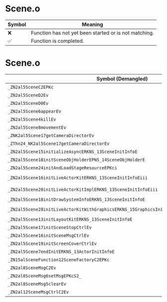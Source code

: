 # Scene.o
| Symbol | Meaning 
| ------------- | ------------- 
| :x: | Function has not yet been started or is not matching. 
| :white_check_mark: | Function is completed. 


# Scene.o
| Symbol (Demangled) | Symbol (Mangled) | Decompiled? |
| ------------- |  ------------- | ------------- |
| `_ZN2al5SceneC2EPKc` | `al::Scene::Scene(char const*)` | :white_check_mark: |
| `_ZN2al5SceneD2Ev` | `al::Scene::~Scene()` | :white_check_mark: |
| `_ZN2al5SceneD0Ev` | `al::Scene::~Scene()` | :white_check_mark: |
| `_ZN2al5Scene6appearEv` | `al::Scene::appear(void)` | :white_check_mark: |
| `_ZN2al5Scene4killEv` | `al::Scene::kill(void)` | :white_check_mark: |
| `_ZN2al5Scene8movementEv` | `al::Scene::movement(void)` | :white_check_mark: |
| `_ZNK2al5Scene17getCameraDirectorEv` | `al::Scene::getCameraDirector(void)const` | :white_check_mark: |
| `_ZThn24_NK2al5Scene17getCameraDirectorEv` | ``non-virtual thunk to'al::Scene::getCameraDirector(void)const` | :white_check_mark: |
| `_ZN2al5Scene15initializeAsyncERKNS_13SceneInitInfoE` | `al::Scene::initializeAsync(al::SceneInitInfo const&)` | :white_check_mark: |
| `_ZN2al5Scene18initSceneObjHolderEPNS_14SceneObjHolderE` | `al::Scene::initSceneObjHolder(al::SceneObjHolder *)` | :white_check_mark: |
| `_ZN2al5Scene24initAndLoadStageResourceEPKci` | `al::Scene::initAndLoadStageResource(char const*,int)` | :white_check_mark: |
| `_ZN2al5Scene16initLiveActorKitERKNS_13SceneInitInfoEiii` | `al::Scene::initLiveActorKit(al::SceneInitInfo const&,int,int,int)` | :white_check_mark: |
| `_ZN2al5Scene20initLiveActorKitImplERKNS_13SceneInitInfoEiii` | `al::Scene::initLiveActorKitImpl(al::SceneInitInfo const&,int,int,int)` | :white_check_mark: |
| `_ZN2al5Scene18initDrawSystemInfoERKNS_13SceneInitInfoE` | `al::Scene::initDrawSystemInfo(al::SceneInitInfo const&)` | :white_check_mark: |
| `_ZN2al5Scene28initLiveActorKitWithGraphicsERKNS_15GraphicsInitArgERKNS_13SceneInitInfoEiii` | `al::Scene::initLiveActorKitWithGraphics(al::GraphicsInitArg const&,al::SceneInitInfo const&,int,int,int)` | :white_check_mark: |
| `_ZN2al5Scene13initLayoutKitERKNS_13SceneInitInfoE` | `al::Scene::initLayoutKit(al::SceneInitInfo const&)` | :white_check_mark: |
| `_ZN2al5Scene17initSceneStopCtrlEv` | `al::Scene::initSceneStopCtrl(void)` | :white_check_mark: |
| `_ZN2al5Scene16initSceneMsgCtrlEv` | `al::Scene::initSceneMsgCtrl(void)` | :white_check_mark: |
| `_ZN2al5Scene19initScreenCoverCtrlEv` | `al::Scene::initScreenCoverCtrl(void)` | :white_check_mark: |
| `_ZN2al5Scene7endInitERKNS_13ActorInitInfoE` | `al::Scene::endInit(al::ActorInitInfo const&)` | :white_check_mark: |
| `_ZN15alSceneFunction12SceneFactoryC2EPKc` | `alSceneFunction::SceneFactory::SceneFactory(char const*)` | :white_check_mark: |
| `_ZN2al8SceneMsgC2Ev` | `al::SceneMsg::SceneMsg(void)` | :white_check_mark: |
| `_ZN2al8SceneMsg6setMsgEPKcS2_` | `al::SceneMsg::setMsg(char const*,char const*)` | :white_check_mark: |
| `_ZN2al8SceneMsg5clearEv` | `al::SceneMsg::clear(void)` | :white_check_mark: |
| `_ZN2al12SceneMsgCtrlC2Ev` | `al::SceneMsgCtrl::SceneMsgCtrl(void)` | :white_check_mark: |
